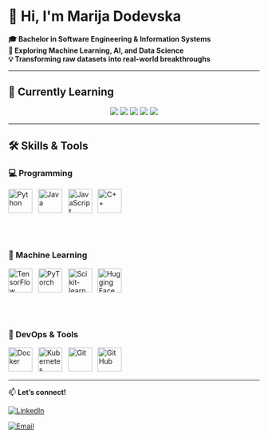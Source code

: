<!-- Profile Header -->
<h1>👋 Hi, I'm Marija Dodevska</h1>

<p><strong>
🎓 Bachelor in Software Engineering & Information Systems<br>
🤖 Exploring Machine Learning, AI, and Data Science <br>
💡 Transforming raw datasets into real-world breakthroughs 
</strong></p>

---

## 🌱 Currently Learning  

<p align="center">
  <img src="https://img.shields.io/badge/Deep%20Learning-FF6F00?style=for-the-badge&logo=tensorflow&logoColor=white" />
  <img src="https://img.shields.io/badge/MLOps-FF4B4B?style=for-the-badge&logo=mlflow&logoColor=white" />
  <img src="https://img.shields.io/badge/NLP-8E44AD?style=for-the-badge&logo=spacy&logoColor=white" />
  <img src="https://img.shields.io/badge/Model%20Deployment-2496ED?style=for-the-badge&logo=docker&logoColor=white" />
  <img src="https://img.shields.io/badge/Feature%20Engineering-FFD43B?style=for-the-badge&logo=python&logoColor=black" />
</p>

---
## 🛠 Skills & Tools  

<p align="center">

### 💻 Programming  
<img src="https://skillicons.dev/icons?i=python" width="48" alt="Python" />&nbsp;&nbsp;
<img src="https://skillicons.dev/icons?i=java" width="48" alt="Java" />&nbsp;&nbsp;
<img src="https://skillicons.dev/icons?i=js" width="48" alt="JavaScript" />&nbsp;&nbsp;
<img src="https://skillicons.dev/icons?i=cpp" width="48" alt="C++" />

<br><br>

### 🤖 Machine Learning  
<img src="https://skillicons.dev/icons?i=tensorflow" width="48" alt="TensorFlow" />&nbsp;&nbsp;
<img src="https://skillicons.dev/icons?i=pytorch" width="48" alt="PyTorch" />&nbsp;&nbsp;
<img src="https://upload.wikimedia.org/wikipedia/commons/0/05/Scikit_learn_logo_small.svg" width="48" alt="Scikit-learn" />&nbsp;&nbsp;
<img src="https://huggingface.co/front/assets/huggingface_logo.svg" width="48" alt="Hugging Face" />

<br><br>

### 🚀 DevOps & Tools  
<img src="https://skillicons.dev/icons?i=docker" width="48" alt="Docker" />&nbsp;&nbsp;
<img src="https://skillicons.dev/icons?i=kubernetes" width="48" alt="Kubernetes" />&nbsp;&nbsp;
<img src="https://skillicons.dev/icons?i=git" width="48" alt="Git" />&nbsp;&nbsp;
<img src="https://skillicons.dev/icons?i=github" width="48" alt="GitHub" />

</p>

---

📫 **Let’s connect!**  

[![LinkedIn](https://skillicons.dev/icons?i=linkedin)](https://www.linkedin.com/in/marija-dodevska-31ba8b24b/)  

[![Email](https://img.shields.io/badge/Email-marijadodevska01@gmail.com-D14836?style=for-the-badge&logo=gmail&logoColor=white)](mailto:marijadodevska01@gmail.com)  
